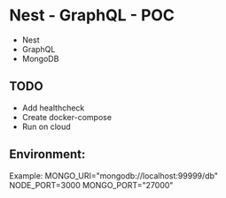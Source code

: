# Nest - GraphQL - POC
- Nest 
- GraphQL
- MongoDB

## TODO
- Add healthcheck
- Create docker-compose
- Run on cloud

## Environment:
Example:
MONGO_URI="mongodb://localhost:99999/db"
NODE_PORT=3000
MONGO_PORT="27000"
